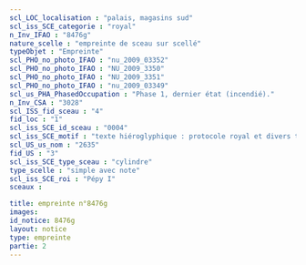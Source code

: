 ```yaml
---
scl_LOC_localisation : "palais, magasins sud"
scl_iss_SCE_categorie : "royal"
n_Inv_IFAO : "8476g"
nature_scelle : "empreinte de sceau sur scellé"
typeObjet : "Empreinte"
scl_PHO_no_photo_IFAO : "nu_2009_03352"
scl_PHO_no_photo_IFAO : "NU_2009_3350"
scl_PHO_no_photo_IFAO : "NU_2009_3351"
scl_PHO_no_photo_IFAO : "nu_2009_03349"
scl_us_PHA_PhasedOccupation : "Phase 1, dernier état (incendié)."
n_Inv_CSA : "3028"
scl_ISS_fid_sceau : "4"
fid_loc : "1"
scl_iss_SCE_id_sceau : "0004"
scl_iss_SCE_motif : "texte hiéroglyphique : protocole royal et divers titres de scribe dans la mrt de Pépy"
scl_US_us_nom : "2635"
fid_US : "3"
scl_iss_SCE_type_sceau : "cylindre"
type_scelle : "simple avec note"
scl_iss_SCE_roi : "Pépy I"
sceaux :

title: empreinte n°8476g
images: 
id_notice: 8476g
layout: notice
type: empreinte
partie: 2
---
```

